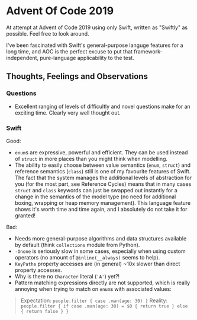 # Advent Of Code 2019

At attempt at Advent of Code 2019 using only Swift, written as "Swiftly" as possible.
Feel free to look around.

I've been fascinated with Swift's general-purpose languge features for a long time, and AOC is the perfect excuse to put that framework-independent, pure-language applicability to the test.

## Thoughts, Feelings and Observations

### Questions

- Excellent ranging of levels of difficultly and novel questions make for an exciting time. Clearly very well thought out.

### Swift

Good:

- `enum`s are expressive, powerful and efficient. They can be used instead of `struct` in more places than you might think when modelling.
- The ability to easily choose between value semantics (`enum`, `struct`) and reference semantics (`class`) still is one of my favourite features of Swift. The fact that the system manages the additional levels of abstraction for you (for the most part, see Reference Cycles) means that in many cases `struct` and `class` keywords can just be swapped out instantly for a change in the semantics of the model type (no need for additional boxing, wrapping or heap memory management). This language feature shows it's worth time and time again, and I absolutely do not take it for granted!

Bad:

- Needs more general-purpose algorithms and data structures available by default (think `collections` module from Python).
- `-Onone` is seriously slow in some cases, especially when using custom operators (no amount of `@inline(__always)` seems to help).
- `KeyPaths` property accesses are (in general) ~10x slower than direct property accesses. 
- Why is there no `Character` literal (`'A'`) yet?!
- Pattern matching expressions directly are not supported, which is really annoying when trying to match on `enum`s with associated values:
> Expectation: `people.filter { case .man(age: 30) }`
> Reality: `people.filter { if case .man(age: 30) = $0 { return true } else { return false } }`
